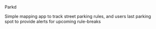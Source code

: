 Parkd

Simple mapping app to track street parking rules, and users last parking spot to provide alerts for upcoming rule-breaks
